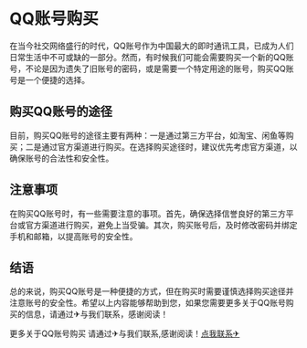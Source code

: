 # QQ账号购买

在当今社交网络盛行的时代，QQ账号作为中国最大的即时通讯工具，已成为人们日常生活中不可或缺的一部分。然而，有时候我们可能会需要购买一个新的QQ账号，不论是因为遗失了旧账号的密码，或是需要一个特定用途的账号，购买QQ账号是一个便捷的选择。

## 购买QQ账号的途径

目前，购买QQ账号的途径主要有两种：一是通过第三方平台，如淘宝、闲鱼等购买；二是通过官方渠道进行购买。在选择购买途径时，建议优先考虑官方渠道，以确保账号的合法性和安全性。

## 注意事项

在购买QQ账号时，有一些需要注意的事项。首先，确保选择信誉良好的第三方平台或官方渠道进行购买，避免上当受骗。其次，购买账号后，及时修改密码并绑定手机和邮箱，以提高账号的安全性。

## 结语

总的来说，购买QQ账号是一种便捷的方式，但在购买时需要谨慎选择购买途径并注意账号的安全性。希望以上内容能够帮助到您，如果您需要更多关于QQ账号购买的信息，请通过✈与我们联系，感谢阅读！

更多关于QQ账号购买 请通过✈与我们联系,感谢阅读！[点我联系✈](https://gm.k02.cc)
